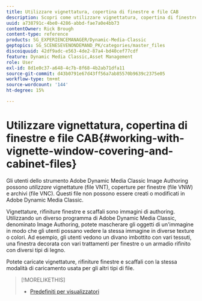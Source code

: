 ```yaml
---
title: Utilizzare vignettatura, copertina di finestre e file CAB
description: Scopri come utilizzare vignettatura, copertina di finestre e file CAB in Adobe Dynamic Media Classic.
uuid: a738791c-4be0-4286-abbd-fae7a0e4bb73
contentOwner: Rick Brough
content-type: reference
products: SG_EXPERIENCEMANAGER/Dynamic-Media-Classic
geptopics: SG_SCENESEVENONDEMAND_PK/categories/master_files
discoiquuid: 42df9adc-e563-4de2-87a4-bd40cef77cdf
feature: Dynamic Media Classic,Asset Management
role: User
exl-id: 8d1e0c37-a648-4c7b-8f68-4b2ab71dfa11
source-git-commit: d43b0791e67d43ff56a7ab85570b9639c2375e05
workflow-type: tm+mt
source-wordcount: '144'
ht-degree: 15%

---
```


# Utilizzare vignettatura, copertina di finestre e file CAB{#working-with-vignette-window-covering-and-cabinet-files}

Gli utenti dello strumento Adobe Dynamic Media Classic Image Authoring possono *utilizzare* vignettature (file VNT), coperture per finestre (file VNW) e archivi (file VNC). Questi file non possono essere creati o modificati in Adobe Dynamic Media Classic.

Vignettature, rifiniture finestre e scaffali sono immagini di authoring. Utilizzando un diverso programma di Adobe Dynamic Media Classic, denominato Image Authoring, potete mascherare gli oggetti di un&#39;immagine in modo che gli utenti possano vedere la stessa immagine in diverse texture o colori. Ad esempio, gli utenti vedono un divano imbottito con vari tessuti, una finestra decorata con vari trattamenti per finestre o un armadio rifinito con diversi tipi di legno.

Potete caricate vignettature, rifiniture finestre e scaffali con la stessa modalità di caricamento usata per gli altri tipi di file.

>[!MORELIKETHIS]
>
>* [Predefiniti per visualizzatori](application-setup.md#viewer_presets)

